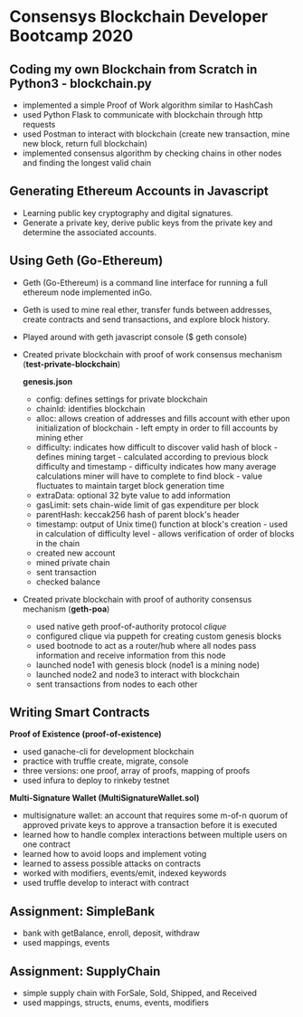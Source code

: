 # Consensys Blockchain Developer Bootcamp 2020

## Coding my own Blockchain from Scratch in Python3 - blockchain.py

- implemented a simple Proof of Work algorithm similar to HashCash
- used Python Flask to communicate with blockchain through http requests
- used Postman to interact with blockchain (create new transaction, mine new block, return full blockchain)
- implemented consensus algorithm by checking chains in other nodes and finding the longest valid chain

## Generating Ethereum Accounts in Javascript
- Learning public key cryptography and digital signatures. 
- Generate a private key, derive public keys from the private key and determine the associated accounts.

## Using Geth (Go-Ethereum)
- Geth (Go-Ethereum) is a command line interface for running a full ethereum node implemented inGo. 
- Geth is used to mine real ether, transfer funds between addresses, create contracts and send transactions, and explore block history.
- Played around with geth javascript console ($ geth console)
- Created private blockchain with proof of work consensus mechanism (**test-private-blockchain**)

    **genesis.json**
    - config: defines settings for private blockchain
    - chainId: identifies blockchain 
    - alloc: allows creation of addresses and fills account with ether upon initialization of blockchain 
          - left empty in order to fill accounts by mining ether
    - difficulty: indicates how difficult to discover valid hash of block 
          - defines mining target
          - calculated according to previous block difficulty and timestamp 
          - difficulty indicates how many average calculations miner will have to complete to find block 
          - value fluctuates to maintain target block generation time 
    - extraData: optional 32 byte value to add information
    - gasLimit: sets chain-wide limit of gas expenditure per block 
    - parentHash: keccak256 hash of parent block's header 
    - timestamp: output of Unix time() function at block's creation 
          - used in calculation of difficulty level 
          - allows verification of order of blocks in the chain 
    - created new account 
    - mined private chain
    - sent transaction 
    - checked balance
    
 - Created private blockchain with proof of authority consensus mechanism (**geth-poa**)
    - used native geth proof-of-authority protocol *clique*
    - configured clique via puppeth for creating custom genesis blocks
    - used bootnode to act as a router/hub where all nodes pass information and receive information from this node 
    - launched node1 with genesis block (node1 is a mining node) 
    - launched node2 and node3 to interact with blockchain
    - sent transactions from nodes to each other 
    
## Writing Smart Contracts 

**Proof of Existence (proof-of-existence)**
- used ganache-cli for development blockchain 
- practice with truffle create, migrate, console
- three versions: one proof, array of proofs, mapping of proofs
- used infura to deploy to rinkeby testnet 

**Multi-Signature Wallet (MultiSignatureWallet.sol)**
- multisignature wallet: an account that requires some m-of-n quorum of approved private keys to approve a transaction before it is executed
- learned how to handle complex interactions between multiple users on one contract
- learned how to avoid loops and implement voting
- learned to assess possible attacks on contracts 
- worked with modifiers, events/emit, indexed keywords
- used truffle develop to interact with contract
 
## Assignment: SimpleBank
- bank with getBalance, enroll, deposit, withdraw 
- used mappings, events 

## Assignment: SupplyChain
- simple supply chain with ForSale, Sold, Shipped, and Received 
- used mappings, structs, enums, events, modifiers

